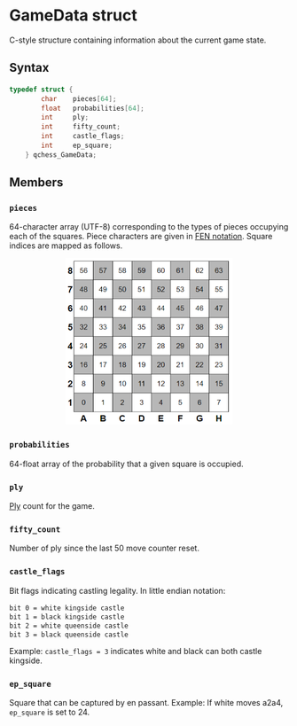 # GameData struct
C-style structure containing information about the current game state.

## Syntax
```c
typedef struct {
        char    pieces[64];
        float   probabilities[64];
        int     ply;
        int     fifty_count;
        int     castle_flags;
        int     ep_square;
    } qchess_GameData;
```

## Members

### ```pieces```
64-character array (UTF-8) corresponding to the types of pieces occupying each of the squares.
Piece characters are given in [FEN notation](https://en.wikipedia.org/wiki/Forsyth%E2%80%93Edwards_Notation).
Square indices are mapped as follows.
<p align="center">
   <img src="../images/chess_board_indices.png" width="300" height="300">
</p>

### ```probabilities```
64-float array of the probability that a given square is occupied.

### ```ply```
[Ply](https://en.wikipedia.org/wiki/Ply_(game_theory)) count for the game.

### ```fifty_count```
Number of ply since the last 50 move counter reset.

### ```castle_flags```
Bit flags indicating castling legality. In little endian notation:
```
bit 0 = white kingside castle
bit 1 = black kingside castle
bit 2 = white queenside castle
bit 3 = black queenside castle
```
Example: ```castle_flags = 3``` indicates white and black can both castle kingside.

### ```ep_square```
Square that can be captured by en passant.
Example: If white moves a2a4, ```ep_square``` is set to 24.

